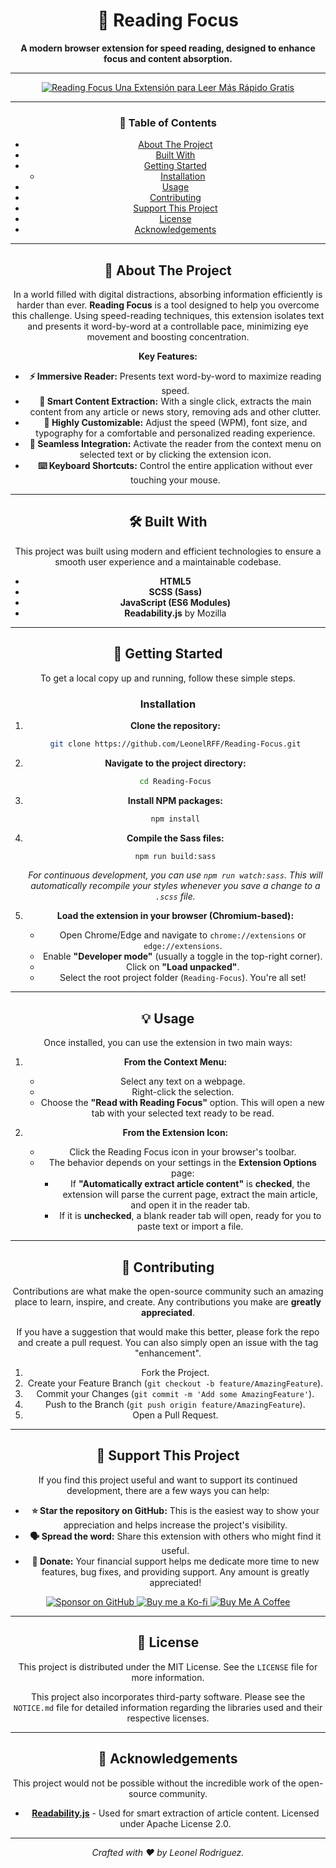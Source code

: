 <div align="center">

# 📖 Reading Focus

**A modern browser extension for speed reading, designed to enhance focus and content absorption.**

---

[![Reading Focus Una Extensión para Leer Más Rápido Gratis](https://img.youtube.com/vi/-v2R2vdeew8/0.jpg)](https://www.youtube.com/watch?v=-v2R2vdeew8)

---

### 📜 Table of Contents

*   [About The Project](#about-the-project)
*   [Built With](#built-with)
*   [Getting Started](#getting-started)
    *   [Installation](#installation)
*   [Usage](#usage)
*   [Contributing](#contributing)
*   [Support This Project](#support-this-project)
*   [License](#license)
*   [Acknowledgements](#acknowledgements)

---

## 🚀 About The Project

In a world filled with digital distractions, absorbing information efficiently is harder than ever. **Reading Focus** is a tool designed to help you overcome this challenge. Using speed-reading techniques, this extension isolates text and presents it word-by-word at a controllable pace, minimizing eye movement and boosting concentration.

**Key Features:**

*   **⚡ Immersive Reader:** Presents text word-by-word to maximize reading speed.
*   **🧠 Smart Content Extraction:** With a single click, extracts the main content from any article or news story, removing ads and other clutter.
*   **🎨 Highly Customizable:** Adjust the speed (WPM), font size, and typography for a comfortable and personalized reading experience.
*   **🧩 Seamless Integration:** Activate the reader from the context menu on selected text or by clicking the extension icon.
*   **⌨️ Keyboard Shortcuts:** Control the entire application without ever touching your mouse.

---

## 🛠️ Built With

This project was built using modern and efficient technologies to ensure a smooth user experience and a maintainable codebase.

*   **HTML5**
*   **SCSS (Sass)**
*   **JavaScript (ES6 Modules)**
*   **Readability.js** by Mozilla

---

## 🏁 Getting Started

To get a local copy up and running, follow these simple steps.

### Installation

1.  **Clone the repository:**
    ```sh
    git clone https://github.com/LeonelRFF/Reading-Focus.git
    ```
2.  **Navigate to the project directory:**
    ```sh
    cd Reading-Focus
    ```
3.  **Install NPM packages:**
    ```sh
    npm install
    ```
4.  **Compile the Sass files:**
    ```sh
    npm run build:sass
    ```
    *For continuous development, you can use `npm run watch:sass`. This will automatically recompile your styles whenever you save a change to a `.scss` file.*

5.  **Load the extension in your browser (Chromium-based):**
    *   Open Chrome/Edge and navigate to `chrome://extensions` or `edge://extensions`.
    *   Enable **"Developer mode"** (usually a toggle in the top-right corner).
    *   Click on **"Load unpacked"**.
    *   Select the root project folder (`Reading-Focus`). You're all set!

---

## 💡 Usage

Once installed, you can use the extension in two main ways:

1.  **From the Context Menu:**
    *   Select any text on a webpage.
    *   Right-click the selection.
    *   Choose the **"Read with Reading Focus"** option. This will open a new tab with your selected text ready to be read.

2.  **From the Extension Icon:**
    *   Click the Reading Focus icon in your browser's toolbar.
    *   The behavior depends on your settings in the **Extension Options** page:
        *   If **"Automatically extract article content"** is **checked**, the extension will parse the current page, extract the main article, and open it in the reader tab.
        *   If it is **unchecked**, a blank reader tab will open, ready for you to paste text or import a file.

---

## 🤝 Contributing

Contributions are what make the open-source community such an amazing place to learn, inspire, and create. Any contributions you make are **greatly appreciated**.

If you have a suggestion that would make this better, please fork the repo and create a pull request. You can also simply open an issue with the tag "enhancement".

1.  Fork the Project.
2.  Create your Feature Branch (`git checkout -b feature/AmazingFeature`).
3.  Commit your Changes (`git commit -m 'Add some AmazingFeature'`).
4.  Push to the Branch (`git push origin feature/AmazingFeature`).
5.  Open a Pull Request.

---

## 💖 Support This Project

If you find this project useful and want to support its continued development, there are a few ways you can help:

- **⭐ Star the repository on GitHub:** This is the easiest way to show your appreciation and helps increase the project's visibility.
- **🗣️ Spread the word:** Share this extension with others who might find it useful.
- **💸 Donate:** Your financial support helps me dedicate more time to new features, bug fixes, and providing support. Any amount is greatly appreciated!

<div align="center">
    <a href="https://github.com/sponsors/LeonelRFF" target="_blank">
        <img src="https://img.shields.io/badge/Sponsor_on_GitHub-%E2%9D%A4-EA4AAA?style=for-the-badge&logo=github" alt="Sponsor on GitHub">
    </a>
    <a href="https://ko-fi.com/leonelrff" target="_blank">
        <img src="https://img.shields.io/badge/Buy_me_a_Ko--fi-F16061?style=for-the-badge&logo=ko-fi&logoColor=white" alt="Buy me a Ko-fi">
    </a>
    <a href="https://www.buymeacoffee.com/leonelrff" target="_blank">
        <img src="https://img.shields.io/badge/Buy_Me_A_Coffee-FFDD00?style=for-the-badge&logo=buy-me-a-coffee&logoColor=black" alt="Buy Me A Coffee">
    </a>
</div>

---

## 📄 License

This project is distributed under the MIT License. See the `LICENSE` file for more information.

This project also incorporates third-party software. Please see the `NOTICE.md` file for detailed information regarding the libraries used and their respective licenses.

---

## 🙏 Acknowledgements

This project would not be possible without the incredible work of the open-source community.

*   **[Readability.js](https://github.com/mozilla/readability)** - Used for smart extraction of article content. Licensed under Apache License 2.0.

---

*Crafted with ❤️ by Leonel Rodriguez.*
